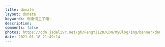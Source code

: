 ```yaml
---
title: donate
layout: donate
keywords: 谢谢饲主了喵~
description: 
comments: false
photos: https://cdn.jsdelivr.net/gh/FengYJ120/CDN/MyBlog/img/banner/donate.jpg
date: 2021-01-18 21:49:14
---
```

